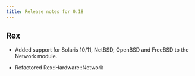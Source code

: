 ```yaml
---
title: Release notes for 0.18
---
```


## Rex

-   Added support for Solaris 10/11, NetBSD, OpenBSD and FreeBSD to the Network module.

-   Refactored Rex::Hardware::Network



